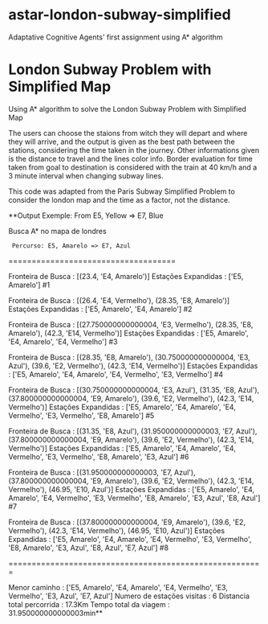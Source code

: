 # astar-london-subway-simplified

Adaptative Cognitive Agents' first assignment using A* algorithm

# London Subway Problem with Simplified Map

Using A* algorithm to solve the London Subway Problem with Simplified Map

The users can choose the staions from witch they will depart and where they will arrive, and the output is given as the best path between the stations, considering the time taken in the journey. Other informations given is the distance to travel and the lines color info. 
Border evaluation for time taken from goal to destination is considered with the train at 40 km/h and a 3 minute interval when changing subway lines.



This code was adapted from the Paris Subway Simplified Problem to consider the london map and the time as a factor, not the distance.


**Output Exemple: From E5, Yellow => E7, Blue

Busca A* no mapa de londres

	 Percurso: E5, Amarelo => E7, Azul

====================================

Fronteira de Busca 		: [(23.4, 'E4, Amarelo')]
Estações Expandidas 		: ['E5, Amarelo']  #1

Fronteira de Busca 		: [(26.4, 'E4, Vermelho'), (28.35, 'E8, Amarelo')]
Estações Expandidas 		: ['E5, Amarelo', 'E4, Amarelo']  #2

Fronteira de Busca 		: [(27.750000000000004, 'E3, Vermelho'), (28.35, 'E8, Amarelo'), (42.3, 'E14, Vermelho')]
Estações Expandidas 		: ['E5, Amarelo', 'E4, Amarelo', 'E4, Vermelho']  #3

Fronteira de Busca 		: [(28.35, 'E8, Amarelo'), (30.750000000000004, 'E3, Azul'), (39.6, 'E2, Vermelho'), (42.3, 'E14, Vermelho')]
Estações Expandidas 		: ['E5, Amarelo', 'E4, Amarelo', 'E4, Vermelho', 'E3, Vermelho']  #4

Fronteira de Busca 		: [(30.750000000000004, 'E3, Azul'), (31.35, 'E8, Azul'), (37.800000000000004, 'E9, Amarelo'), (39.6, 'E2, Vermelho'), (42.3, 'E14, Vermelho')]
Estações Expandidas 		: ['E5, Amarelo', 'E4, Amarelo', 'E4, Vermelho', 'E3, Vermelho', 'E8, Amarelo']  #5

Fronteira de Busca 		: [(31.35, 'E8, Azul'), (31.950000000000003, 'E7, Azul'), (37.800000000000004, 'E9, Amarelo'), (39.6, 'E2, Vermelho'), (42.3, 'E14, Vermelho')]
Estações Expandidas 		: ['E5, Amarelo', 'E4, Amarelo', 'E4, Vermelho', 'E3, Vermelho', 'E8, Amarelo', 'E3, Azul']  #6

Fronteira de Busca 		: [(31.950000000000003, 'E7, Azul'), (37.800000000000004, 'E9, Amarelo'), (39.6, 'E2, Vermelho'), (42.3, 'E14, Vermelho'), (46.95, 'E10, Azul')]
Estações Expandidas 		: ['E5, Amarelo', 'E4, Amarelo', 'E4, Vermelho', 'E3, Vermelho', 'E8, Amarelo', 'E3, Azul', 'E8, Azul']  #7

Fronteira de Busca 		: [(37.800000000000004, 'E9, Amarelo'), (39.6, 'E2, Vermelho'), (42.3, 'E14, Vermelho'), (46.95, 'E10, Azul')]
Estações Expandidas 		: ['E5, Amarelo', 'E4, Amarelo', 'E4, Vermelho', 'E3, Vermelho', 'E8, Amarelo', 'E3, Azul', 'E8, Azul', 'E7, Azul']  #8


=======================================================

Menor caminho 	: ['E5, Amarelo', 'E4, Amarelo', 'E4, Vermelho', 'E3, Vermelho', 'E3, Azul', 'E7, Azul']
Numero de estações visitas 			: 6
Distancia total percorrida 			: 17.3Km
Tempo total da viagem 			: 31.950000000000003min**

